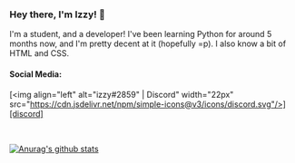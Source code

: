 ### Hey there, I'm Izzy! 👋
I'm a student, and a developer! I've been learning Python for around 5 months now, and I'm pretty decent at it (hopefully =p). I also know a bit of HTML and CSS.

#### Social Media:
[<img align="left" alt="izzy#2859" | Discord" width="22px" src="https://cdn.jsdelivr.net/npm/simple-icons@v3/icons/discord.svg"/>][discord]
  
<br/>

[![Anurag's github stats](https://github-readme-stats.vercel.app/api?username=izzy-q&show_icons=true&theme=dracula)](https://github.com/anuraghazra/github-readme-stats)

[discord]: https://discord.com
